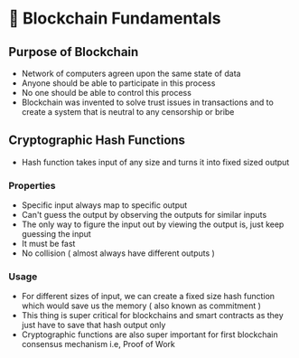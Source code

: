 # 🔗 Blockchain Fundamentals

## Purpose of Blockchain

- Network of computers agreen upon the same state of data
- Anyone should be able to participate in this process
- No one should be able to control this process
- Blockchain was invented to solve trust issues in transactions and to create a system that is neutral to any censorship or bribe

## Cryptographic Hash Functions

- Hash function takes input of any size and turns it into fixed sized output

### Properties

- Specific input always map to specific output
- Can't guess the output by observing the outputs for similar inputs
- The only way to figure the input out by viewing the output is, just keep guessing the input
- It must be fast
- No collision ( almost always have different outputs )

### Usage

- For different sizes of input, we can create a fixed size hash function which would save us the memory ( also known as commitment )
- This thing is super critical for blockchains and smart contracts as they just have to save that hash output only
- Cryptographic functions are also super important for first blockchain consensus mechanism i.e, Proof of Work
